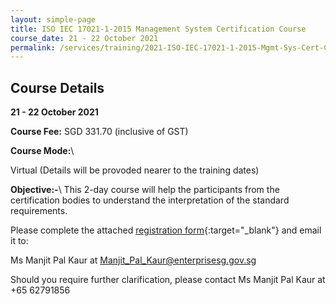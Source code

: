 ```yaml
---
layout: simple-page
title: ISO IEC 17021-1-2015 Management System Certification Course
course_date: 21 - 22 October 2021
permalink: /services/training/2021-ISO-IEC-17021-1-2015-Mgmt-Sys-Cert-Course
---
```


## Course Details
**21 - 22 October 2021**

**Course Fee:** SGD 331.70 (inclusive of GST)

**Course Mode:**\\

Virtual (Details will be provoded nearer to the training dates)

**Objective:-**\\
This 2-day course will help the participants from the certification bodies to understand the interpretation of the standard requirements.

Please complete the attached [registration form](/files/registration-forms/Registration-Form-ISO-17021-1-Course-Oct-2021.docx){:target="_blank"} and email it to:
 
Ms Manjit Pal Kaur at <Manjit_Pal_Kaur@enterprisesg.gov.sg>

Should you require further clarification, please contact Ms Manjit Pal Kaur at +65 62791856
